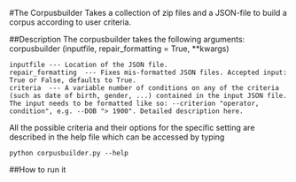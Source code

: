 #The Corpusbuilder
Takes a collection of zip files and a JSON-file to build a corpus according to user criteria. 

##Description
The corpusbuilder takes the following arguments:
     corpusbuilder (inputfile, repair_formatting = True, **kwargs)
    
    
    inputfile --- Location of the JSON file.
    repair_formatting  --- Fixes mis-formatted JSON files. Accepted input: True or False, defaults to True.
    criteria  --- A variable number of conditions on any of the criteria (such as date of birth, gender, ...) contained in the input JSON file. The input needs to be formatted like so: --criterion "operator, condition", e.g. --DOB "> 1900". Detailed description here. 

All the possible criteria and their options for the specific setting are described in the help file which can be accessed by typing

    python corpusbuilder.py --help
    




##How to run it




